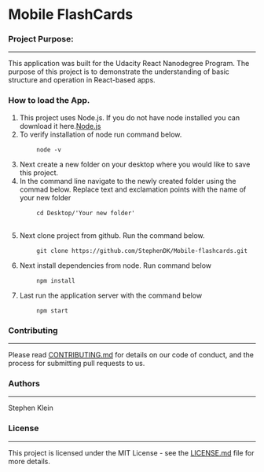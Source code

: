 # Mobile FlashCards


<h3>Project Purpose:</h3>

<hr>

<p>This application was built for the Udacity React Nanodegree Program. The purpose of this project is to demonstrate the understanding of basic structure and operation in React-based apps.</p>

<h3>How to load the App.</h3>
<ol>
<li>This project uses Node.js. If you do not have node installed you can download it here.<a href="https://nodejs.org/en/download/">Node.js</a></li>

<li>To verify installation of node run command below.</li>
<pre>
	<code>node -v</code>
</pre>

<li>Next create a new folder on your desktop where you would like to save this project.</li>

<li>In the command line navigate to the newly created folder using the commad below. Replace text and exclamation points with the name of your new folder</li>
<pre>
	<code>cd Desktop/'Your new folder'</code>

</pre>

<li>Next clone project from github. Run the command below.</li>
<pre>
	<code>git clone https://github.com/StephenDK/Mobile-flashcards.git</code>
</pre>


<li>Next install dependencies from node. Run command below</li>
<pre>
	<code>npm install</code>
</pre>


<li>Last run the application server with the command below</li>
<pre>
	<code>npm start</code>
</pre>

</ol>

<h3>Contributing</h3>
<hr>
<p>Please read <a href="CONTRIBUTING.md">CONTRIBUTING.md</a> for details on our code of conduct, and the process for submitting pull requests to us.</p>

<h3>Authors</h3>
<hr>
<p>Stephen Klein</p>

<h3>License</h3>
<hr>
<p>This project is licensed under the MIT License - see the <a href="LICENSE.md">LICENSE.md</a> file for more details.</p>
